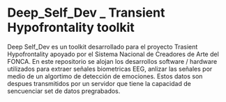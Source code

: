# Deep_Self_Dev _ Transient Hypofrontality toolkit 

Deep Self_Dev es un toolkit desarrollado para el proyecto Trasient Hypofrontality apoyado por el Sistema Nacional de Creadores de Arte del FONCA. 
En este repositorio se alojan los desarrollos software / hardware utilizados para extraer señales biometricas EEG, anlizar las señales por medio de un algortimo 
de detección de emociones. Estos datos son despues transmitidos por un servidor que tiene la capacidad de sencuenciar set de datos pregrabados. 

